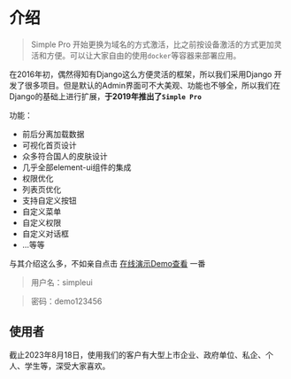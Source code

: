 # 介绍

> Simple Pro<Badge type="tip" text="7.0" /> 开始更换为域名的方式激活，比之前按设备激活的方式更加灵活和方便。可以让大家自由的使用`docker`等容器来部署应用。

在2016年初，偶然得知有Django这么方便灵活的框架，所以我们采用Django 开发了很多项目。但是默认的Admin界面可不大美观、功能也不够全，所以我们在Django的基础上进行扩展，<b>于2019年推出了`Simple Pro`</b>

功能：

+ 前后分离加载数据
+ 可视化首页设计
+ 众多符合国人的皮肤设计
+ 几乎全部element-ui组件的集成
+ 权限优化
+ 列表页优化
+ 支持自定义按钮
+ 自定义菜单
+ 自定义权限
+ 自定义对话框
+ ...等等

与其介绍这么多，不如亲自点击 <a href="http://42.193.143.59:9001/admin/login/?next=/" target="_blank">在线演示Demo查看</a> 一番

> 用户名：simpleui

> 密码：demo123456

## 使用者

截止2023年8月18日，使用我们的客户有大型上市企业、政府单位、私企、个人、学生等，深受大家喜欢。